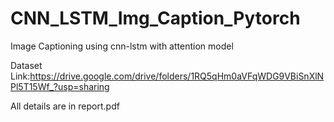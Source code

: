 # CNN_LSTM_Img_Caption_Pytorch
Image Captioning using cnn-lstm with attention model

Dataset Link:https://drive.google.com/drive/folders/1RQ5qHm0aVFqWDG9VBiSnXlNPl5T15Wf_?usp=sharing

All details are in report.pdf
